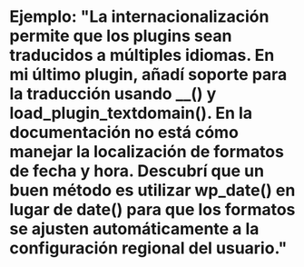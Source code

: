 # Ejemplo: "La internacionalización permite que los plugins sean traducidos a múltiples idiomas. En mi último plugin, añadí soporte para la traducción usando __() y load_plugin_textdomain(). En la documentación no está cómo manejar la localización de formatos de fecha y hora. Descubrí que un buen método es utilizar wp_date() en lugar de date() para que los formatos se ajusten automáticamente a la configuración regional del usuario."
